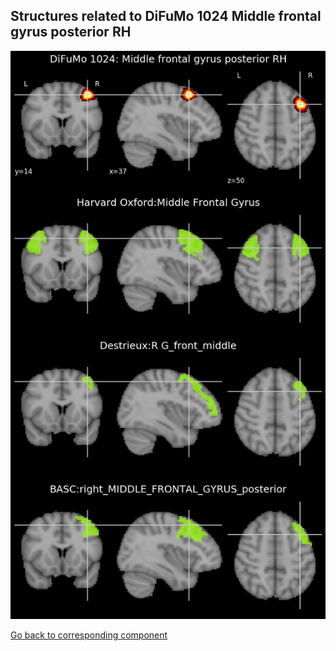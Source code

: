 


## Structures related to DiFuMo 1024 Middle frontal gyrus posterior RH

![299](299.jpg "Structures related to DiFuMo 1024 Middle frontal gyrus posterior RH")

[Go back to corresponding component](https://parietal-inria.github.io/DiFuMo/1024/html/299.html)